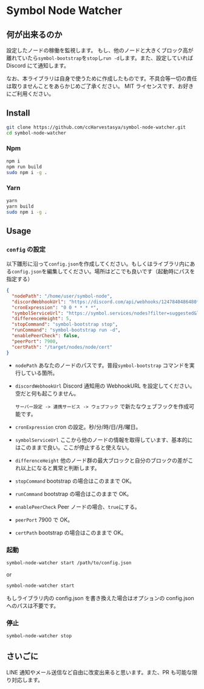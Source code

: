# Symbol Node Watcher

## 何が出来るのか

設定したノードの稼働を監視します。
もし、他のノードと大きくブロック高が離れていたら`symbol-bootstrap`を`stop`し`run -d`します。また、設定していれば Discord にて通知します。

なお、本ライブラリは自身で使うために作成したものです。不具合等一切の責任は取りませんことをあらかじめご了承ください。
MIT ライセンスです、お好きにご利用ください。

## Install

```sh
git clone https://github.com/ccHarvestasya/symbol-node-watcher.git
cd symbol-node-watcher
```

### Npm

```sh
npm i
npm run build
sudo npm i -g .
```

### Yarn

```sh
yarn
yarn build
sudo npm i -g .
```

## Usage

### `config` の設定

以下雛形に沿って`config.json`を作成してください。もしくはライブラリ内にある`config.json`を編集してください。場所はどこでも良いです（起動時にパスを指定する）

```json
{
  "nodePath": "/home/user/symbol-node",
  "discordWebhookUrl": "https://discord.com/api/webhooks/1247840486480****/xwcTXEKBL-NC9fXoByZZbb-s5A8qxLAhmD5ikToCBwz79aX3WBYWEF3k7xX4M******",
  "cronExpression": "0 0 * * * *",
  "symbolServiceUrl": "https://symbol.services/nodes?filter=suggested&limit=5",
  "differenceHeight": 5,
  "stopCommand": "symbol-bootstrap stop",
  "runCommand": "symbol-bootstrap run -d",
  "enablePeerCheck": false,
  "peerPort": 7900,
  "certPath": "/target/nodes/node/cert"
}
```

- `nodePath` あなたのノードのパスです。普段`symbol-bootstrap` コマンドを実行している箇所。
- `discordWebhookUrl` Discord 通知用の WebhookURL を設定してください。空だと何も起こりません。

  `サーバー設定 -> 連携サービス -> ウェブフック` で新たなウェブフックを作成可能です。

- `cronExpression` cron の設定。秒/分/時/日/月/曜日。
- `symbolServiceUrl` ここから他のノードの情報を取得しています、基本的にはこのままで良い。ここが停止すると使えない。
- `differenceHeight` 他のノード群の最大ブロックと自分のブロックの差がこれ以上になると異常と判断します。
- `stopCommand` bootstrap の場合はこのままで OK。
- `runCommand` bootstrap の場合はこのままで OK。
- `enablePeerCheck` Peer ノードの場合、`true`にする。
- `peerPort` 7900 で OK。
- `certPath` bootstrap の場合はこのままで OK。

### 起動

```sh
symbol-node-watcher start /path/to/config.json
```

or

```sh
symbol-node-watcher start
```

もしライブラリ内の config.json を書き換えた場合はオプションの config.json へのパスは不要です。

### 停止

```sh
symbol-node-watcher stop
```

## さいごに

LINE 通知やメール送信など自由に改変出来ると思います。また、PR も可能な限り対応します。
